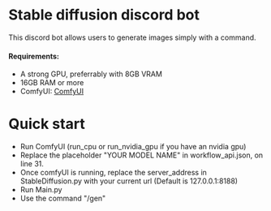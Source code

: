# **Stable diffusion discord bot**
This discord bot allows users to generate images simply with a command.


#### Requirements:
- A strong GPU, preferrably with 8GB VRAM
- 16GB RAM or more
- ComfyUI: [ComfyUI](https://github.com/comfyanonymous/ComfyUI)

# **Quick start**
- Run ComfyUI (run_cpu or run_nvidia_gpu if you have an nvidia gpu)
- Replace the placeholder "YOUR MODEL NAME" in workflow_api.json, on line 31.
- Once comfyUI is running, replace the server_address in StableDiffusion.py with your current url (Default is 127.0.0.1:8188)
- Run Main.py
- Use the command "/gen"
